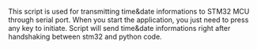 This script is used for transmitting time&date informations to STM32 MCU through serial port.
When you start the application, you just need to press any key to initiate.
Script will send time&date informations right after handshaking between stm32 and python code.
